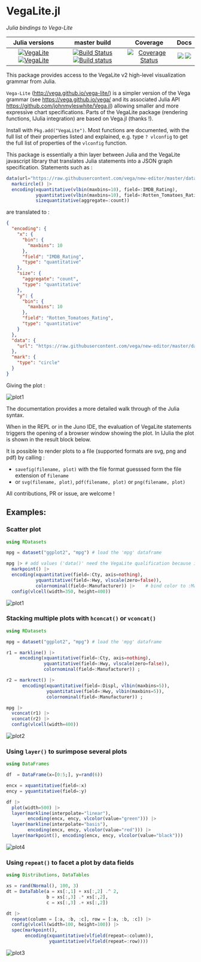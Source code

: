 # VegaLite.jl

_Julia bindings to Vega-Lite_

|Julia versions | master build | Coverage | Docs     |
|:-------------:|:------------:|:--------:|:--------:|
|[![VegaLite](http://pkg.julialang.org/badges/VegaLite_0.5.svg)](http://pkg.julialang.org/?pkg=VegaLite&ver=0.5) [![VegaLite](http://pkg.julialang.org/badges/VegaLite_0.6.svg)](http://pkg.julialang.org/?pkg=VegaLite&ver=0.6) | [![Build Status](https://travis-ci.org/fredo-dedup/VegaLite.jl.svg?branch=master)](https://travis-ci.org/fredo-dedup/VegaLite.jl) [![Build status](https://ci.appveyor.com/api/projects/status/b9cmmaquuc08n6uc/branch/master?svg=true)](https://ci.appveyor.com/project/fredo-dedup/vegalite-jl/branch/master) | [![Coverage Status](https://coveralls.io/repos/github/fredo-dedup/VegaLite.jl/badge.svg?branch=master)](https://coveralls.io/github/fredo-dedup/VegaLite.jl?branch=master) | [![](https://img.shields.io/badge/docs-stable-blue.svg)](https://fredo-dedup.github.io/VegaLite.jl/stable) [![](https://img.shields.io/badge/docs-latest-blue.svg)](https://fredo-dedup.github.io/VegaLite.jl/latest) |


This package provides access to the VegaLite v2 high-level visualization grammar from Julia.

`Vega-Lite` (http://vega.github.io/vega-lite/) is a simpler version of the Vega grammar (see https://vega.github.io/vega/ and its associated Julia API https://github.com/johnmyleswhite/Vega.jl) allowing smaller and more expressive chart specifications. Parts of the VegaLite package (rendering functions, IJulia integration) are based on Vega.jl (thanks !).

Install with `Pkg.add("VegaLite")`. Most functions are documented, with the full list of their properties listed and explained, e.g. type `? vlconfig` to get the full list of properties of the `vlconfig` function.


This package is essentially a thin layer between Julia and the VegaLite javascript library that translates Julia statements into a JSON graph specification. Statements such as :

```julia
data(url="https://raw.githubusercontent.com/vega/new-editor/master/data/movies.json") |>
  markcircle() |>
  encoding(xquantitative(vlbin(maxbins=10), field=:IMDB_Rating),
           yquantitative(vlbin(maxbins=10), field=:Rotten_Tomatoes_Rating),
           sizequantitative(aggregate=:count))
```

are translated to :
```JSON
{
  "encoding": {
    "x": {
      "bin": {
        "maxbins": 10
      },
      "field": "IMDB_Rating",
      "type": "quantitative"
    },
    "size": {
      "aggregate": "count",
      "type": "quantitative"
    },
    "y": {
      "bin": {
        "maxbins": 10
      },
      "field": "Rotten_Tomatoes_Rating",
      "type": "quantitative"
    }
  },
  "data": {
    "url": "https://raw.githubusercontent.com/vega/new-editor/master/data/movies.json"
  },
  "mark": {
    "type": "circle"
  }
}
```

Giving the plot :

![plot1](examples/png/example1.png)

The documentation provides a more detailed walk through of the Julia syntax.

When in the REPL or in the Juno IDE, the evaluation of VegaLite statements triggers the opening of a browser window showing the plot. In IJulia the plot is shown in the result block below.

It is possible to render plots to a file (supported formats are svg, png and pdf) by calling :
- `savefig(filename, plot)` with the file format guesssed form the file extension of `filename`
- or `svg(filename, plot)`, `pdf(filename, plot)` or `png(filename, plot)`

All contributions, PR or issue, are welcome !

## Examples:

### Scatter plot

```julia
using RDatasets

mpg = dataset("ggplot2", "mpg") # load the 'mpg' dataframe

mpg |> # add values ('data()' need the VegaLite qualification because it is exported by RDatasets too)
  markpoint() |>
  encoding(xquantitative(field=:Cty, axis=nothing),
           yquantitative(field=:Hwy, vlscale(zero=false)),
           colornominal(field=:Manufacturer)) |>    # bind color to :Manufacturer, nominal scale
  config(vlcell(width=350, height=400))
```

![plot1](examples/png/vegalite3.png)


### Stacking multiple plots with `hconcat()` or `vconcat()`

```julia
using RDatasets

mpg = dataset("ggplot2", "mpg") # load the 'mpg' dataframe

r1 = markline() |>
     encoding(xquantitative(field=:Cty, axis=nothing),
              yquantitative(field=:Hwy, vlscale(zero=false)),
              colornominal(field=:Manufacturer)) ;

r2 = markrect() |>
      encoding(xquantitative(field=:Displ, vlbin(maxbins=5)),
               yquantitative(field=:Hwy, vlbin(maxbins=5)),
               colornominal(field=:Manufacturer)) ;

mpg |>
  vconcat(r1) |>
  vconcat(r2) |>
  config(vlcell(width=400))
```

![plot2](examples/png/example3.png)


### Using `layer()` to surimpose several plots

```julia
using DataFrames

df  = DataFrame(x=[0:5;], y=rand(6))

encx = xquantitative(field=:x)
ency = yquantitative(field=:y)

df |>
  plot(width=500) |>
  layer(markline(interpolate="linear"),
        encoding(encx, ency, vlcolor(value="green"))) |>
  layer(markline(interpolate="basis"),
        encoding(encx, ency, vlcolor(value="red"))) |>
  layer(markpoint(), encoding(encx, ency, vlcolor(value="black")))
```

![plot4](examples/png/example4.png)

### Using `repeat()` to facet a plot by data fields

```julia
using Distributions, DataTables

xs = rand(Normal(), 100, 3)
dt = DataTable(a = xs[:,1] + xs[:,2] .^ 2,
               b = xs[:,3] .* xs[:,2],
               c = xs[:,3] .+ xs[:,2])

dt |>
  repeat(column = [:a, :b, :c], row = [:a, :b, :c]) |>
  config(vlcell(width=100, height=100)) |>
  spec(markpoint(),
       encoding(xquantitative(vlfield(repeat=:column)),
                yquantitative(vlfield(repeat=:row))))
```

![plot3](examples/png/example2.png)
